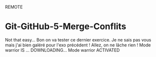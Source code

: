 REMOTE
# Git-GitHub-5-Merge-Conflits
Not that easy...
Bon on va tester ce dernier exercice.
Je ne sais pas vous mais j'ai bien galéré pour l'exo précédent !
Allez, on ne lâche rien !
Mode warrior
IS ... DOWNLOADING...
Mode warrior ACTIVATED
